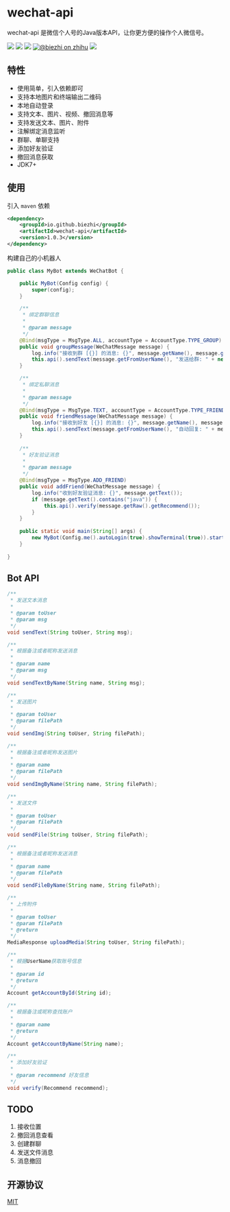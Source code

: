 # wechat-api

wechat-api 是微信个人号的Java版本API，让你更方便的操作个人微信号。

[![](https://img.shields.io/travis/biezhi/wechat-api.svg)](https://travis-ci.org/biezhi/wechat-api)
[![](https://img.shields.io/maven-central/v/io.github.biezhi/wechat-api.svg)](https://mvnrepository.com/artifact/io.github.biezhi/wechat-api)
[![](https://img.shields.io/badge/license-MIT-FF0080.svg)](https://github.com/biezhi/wechat-api/blob/master/LICENSE)
[![@biezhi on zhihu](https://img.shields.io/badge/zhihu-%40biezhi-red.svg)](https://www.zhihu.com/people/biezhi)
[![](https://img.shields.io/github/followers/biezhi.svg?style=social&label=Follow%20Me)](https://github.com/biezhi)

## 特性

- 使用简单，引入依赖即可
- 支持本地图片和终端输出二维码
- 本地自动登录
- 支持文本、图片、视频、撤回消息等
- 支持发送文本、图片、附件
- 注解绑定消息监听
- 群聊、单聊支持
- 添加好友验证
- 撤回消息获取
- JDK7+

## 使用

引入 `maven` 依赖

```xml
<dependency>
    <groupId>io.github.biezhi</groupId>
    <artifactId>wechat-api</artifactId>
    <version>1.0.3</version>
</dependency>
```

构建自己的小机器人

```java
public class MyBot extends WeChatBot {

    public MyBot(Config config) {
        super(config);
    }

    /**
     * 绑定群聊信息
     *
     * @param message
     */
    @Bind(msgType = MsgType.ALL, accountType = AccountType.TYPE_GROUP)
    public void groupMessage(WeChatMessage message) {
        log.info("接收到群 [{}] 的消息: {}", message.getName(), message.getText());
        this.api().sendText(message.getFromUserName(), "发送给群: " + new Date().toLocaleString());
    }

    /**
     * 绑定私聊消息
     *
     * @param message
     */
    @Bind(msgType = MsgType.TEXT, accountType = AccountType.TYPE_FRIEND)
    public void friendMessage(WeChatMessage message) {
        log.info("接收到好友 [{}] 的消息: {}", message.getName(), message.getText());
        this.api().sendText(message.getFromUserName(), "自动回复: " + message.getText());
    }
    
    /**
     * 好友验证消息
     *
     * @param message
     */
    @Bind(msgType = MsgType.ADD_FRIEND)
    public void addFriend(WeChatMessage message) {
        log.info("收到好友验证消息: {}", message.getText());
        if (message.getText().contains("java")) {
            this.api().verify(message.getRaw().getRecommend());
        }
    }
    
    public static void main(String[] args) {
        new MyBot(Config.me().autoLogin(true).showTerminal(true)).start();
    }
    
}
```

## Bot API

```java
/**
 * 发送文本消息
 *
 * @param toUser
 * @param msg
 */
void sendText(String toUser, String msg);

/**
 * 根据备注或者昵称发送消息
 *
 * @param name
 * @param msg
 */
void sendTextByName(String name, String msg);

/**
 * 发送图片
 *
 * @param toUser
 * @param filePath
 */
void sendImg(String toUser, String filePath);

/**
 * 根据备注或者昵称发送图片
 *
 * @param name
 * @param filePath
 */
void sendImgByName(String name, String filePath);

/**
 * 发送文件
 *
 * @param toUser
 * @param filePath
 */
void sendFile(String toUser, String filePath);

/**
 * 根据备注或者昵称发送消息
 *
 * @param name
 * @param filePath
 */
void sendFileByName(String name, String filePath);

/**
 * 上传附件
 *
 * @param toUser
 * @param filePath
 * @return
 */
MediaResponse uploadMedia(String toUser, String filePath);

/**
 * 根据UserName获取账号信息
 *
 * @param id
 * @return
 */
Account getAccountById(String id);

/**
 * 根据备注或昵称查找账户
 *
 * @param name
 * @return
 */
Account getAccountByName(String name);

/**
 * 添加好友验证
 *
 * @param recommend 好友信息
 */
void verify(Recommend recommend);
```

## TODO

1. 接收位置
2. 撤回消息查看
3. 创建群聊
4. 发送文件消息
5. 消息撤回

## 开源协议

[MIT](https://github.com/biezhi/wechat-api/blob/master/LICENSE)